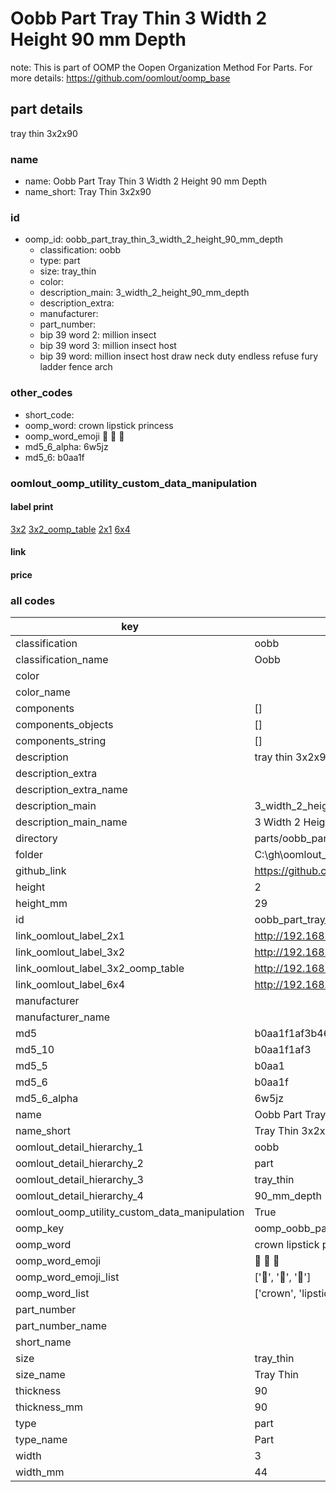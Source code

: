 # Oobb Part Tray Thin 3 Width 2 Height 90 mm Depth  

note: This is part of OOMP the Oopen Organization Method For Parts. For more details: https://github.com/oomlout/oomp_base

##  part details
  



tray thin 3x2x90



### name
* name: Oobb Part Tray Thin 3 Width 2 Height 90 mm Depth
* name_short: Tray Thin 3x2x90 
### id
* oomp_id: oobb_part_tray_thin_3_width_2_height_90_mm_depth
  * classification: oobb
  * type: part
  * size: tray_thin
  * color: 
  * description_main: 3_width_2_height_90_mm_depth
  * description_extra: 
  * manufacturer: 
  * part_number: 
  * bip 39 word 2: million insect
  * bip 39 word 3: million insect host
  * bip 39 word: million insect host draw neck duty endless refuse fury ladder fence arch

### other_codes
* short_code: 
* oomp_word: crown lipstick princess
* oomp_word_emoji :crown: :lipstick: :princess:
* md5_6_alpha: 6w5jz
* md5_6: b0aa1f






### oomlout_oomp_utility_custom_data_manipulation
#### label print
[3x2](http://192.168.1.245:1112/?label=oomp%206w5jz)
[3x2_oomp_table](http://192.168.1.108:1112/?label=oomp%206w5jz)
[2x1](http://192.168.1.242:1112/?label=oomp%206w5jz)
[6x4](http://192.168.1.55:1112/?label=oomp%206w5jz)    

#### link

                              

#### price







### all codes 
| key | value |  
| --- | --- |  
| classification | oobb |  
| classification_name | Oobb |  
| color |  |  
| color_name |  |  
| components | [] |  
| components_objects | [] |  
| components_string | [] |  
| description | tray thin 3x2x90 |  
| description_extra |  |  
| description_extra_name |  |  
| description_main | 3_width_2_height_90_mm_depth |  
| description_main_name | 3 Width 2 Height 90 mm Depth |  
| directory | parts/oobb_part_tray_thin_3_width_2_height_90_mm_depth |  
| folder | C:\gh\oomlout_oobb_version_4_generated_parts\things\oobb_part_tray_thin_3_width_2_height_90_mm_depth |  
| github_link | https://github.com/oomlout/oomlout_oomp_part_src/tree/main/parts/oobb_part_tray_thin_3_width_2_height_90_mm_depth |  
| height | 2 |  
| height_mm | 29 |  
| id | oobb_part_tray_thin_3_width_2_height_90_mm_depth |  
| link_oomlout_label_2x1 | http://192.168.1.242:1112/?label=oomp%206w5jz |  
| link_oomlout_label_3x2 | http://192.168.1.245:1112/?label=oomp%206w5jz |  
| link_oomlout_label_3x2_oomp_table | http://192.168.1.108:1112/?label=oomp%206w5jz |  
| link_oomlout_label_6x4 | http://192.168.1.55:1112/?label=oomp%206w5jz |  
| manufacturer |  |  
| manufacturer_name |  |  
| md5 | b0aa1f1af3b469351249d426dc1d4465 |  
| md5_10 | b0aa1f1af3 |  
| md5_5 | b0aa1 |  
| md5_6 | b0aa1f |  
| md5_6_alpha | 6w5jz |  
| name | Oobb Part Tray Thin 3 Width 2 Height 90 mm Depth |  
| name_short | Tray Thin 3x2x90  |  
| oomlout_detail_hierarchy_1 | oobb |  
| oomlout_detail_hierarchy_2 | part |  
| oomlout_detail_hierarchy_3 | tray_thin |  
| oomlout_detail_hierarchy_4 | 90_mm_depth |  
| oomlout_oomp_utility_custom_data_manipulation | True |  
| oomp_key | oomp_oobb_part_tray_thin_3_width_2_height_90_mm_depth |  
| oomp_word | crown lipstick princess |  
| oomp_word_emoji | :crown: :lipstick: :princess: |  
| oomp_word_emoji_list | [':crown:', ':lipstick:', ':princess:'] |  
| oomp_word_list | ['crown', 'lipstick', 'princess'] |  
| part_number |  |  
| part_number_name |  |  
| short_name |  |  
| size | tray_thin |  
| size_name | Tray Thin |  
| thickness | 90 |  
| thickness_mm | 90 |  
| type | part |  
| type_name | Part |  
| width | 3 |  
| width_mm | 44 |  
